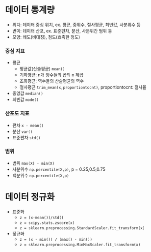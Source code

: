 # 데이터 통계량
- 위치: 데이터 중심 위치, ex. 평균, 중위수, 절사평균, 최빈값, 사분위수 등
- 변이: 데이터 산포, ex. 표준편차, 분산, 사분위간 범위 등
- 모양: 왜도(비대칭), 첨도(뾰족한 정도)
### 중심 지표
- 평균
  - 평균값(산술평균) `mean()`
  - 기하평균: n개 양수들의 곱의 n 제곱
  - 조화평균: 역수들의 산술평균의 역수
  - 절사평균 `trim_mean(x,proportiontocnt)`, proportiontocnt: 절사율
- 중앙값 `median()`
- 최빈값 `mode()`
### 산포도 지표
- 편차 `x - mean()`
- 분산 `var()`
- 표준편차 `std()`
### 범위
- 범위 `max(X) - min(X)`
- 사분위수 `np.percentile(X,p)`, p = 0.25,0.5,0.75
- 백분위수 `np.percentile(X,p)`
# 데이터 정규화
- 표준화
  - `z = (x-mean())/std()`
  - `z = scipy.stats.zscore(x)`
  - `z = sklearn.preprocessing.StandardScaler.fit_transform(x)`
- 정규화
  - `z = (x - min()) / (max() - min())`
  - `z = sklearn.preprocessing.MinMaxScaler.fit_transform(x)`
